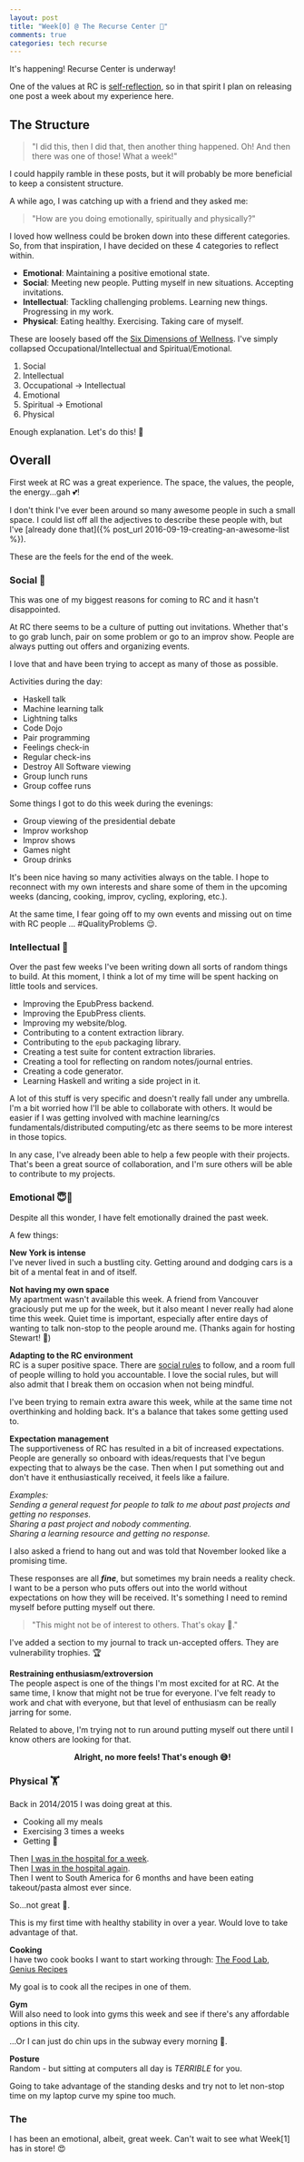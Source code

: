 ```yaml
---
layout: post
title: "Week[0] @ The Recurse Center 🗽"
comments: true
categories: tech recurse
---
```


It's happening! Recurse Center is underway!

One of the values at RC is [self-reflection](https://www.recurse.com/manual#sec-principles), so in that spirit I plan on releasing one post a week about my experience here.

## The Structure

> "I did this, then I did that, then another thing happened. Oh! And then there was one of those! What a week!"

I could happily ramble in these posts, but it will probably be more beneficial to keep a consistent structure.

A while ago, I was catching up with a friend and they asked me:

> "How are you doing emotionally, spiritually and physically?"

I loved how wellness could be broken down into these different categories. So, from that inspiration, I have decided on these 4 categories to reflect within.

- **Emotional**: Maintaining a positive emotional state.
- **Social**: Meeting new people. Putting myself in new situations. Accepting invitations.
- **Intellectual**: Tackling challenging problems. Learning new things. Progressing in my work.
- **Physical**: Eating healthy. Exercising. Taking care of myself.

These are loosely based off the [Six Dimensions of Wellness](http://students.umw.edu/wellness/wellness-resource-center/6-dimensions-of-wellness/). I've simply collapsed Occupational/Intellectual and Spiritual/Emotional.

1. Social
2. Intellectual
3. Occupational -> Intellectual
4. Emotional
5. Spiritual -> Emotional
6. Physical

Enough explanation. Let's do this! 🎉

## Overall

First week at RC was a great experience. The space, the values, the people, the energy...gah 💕!

I don't think I've ever been around so many awesome people in such a small space. I could list off all the adjectives to describe these people with, but I've [already done that]({% post_url 2016-09-19-creating-an-awesome-list %}).

These are the feels for the end of the week.

### Social 🍻

This was one of my biggest reasons for coming to RC and it hasn't disappointed.

At RC there seems to be a culture of putting out invitations. Whether that's to go grab lunch, pair on some problem or go to an improv show. People are always putting out offers and organizing events.

I love that and have been trying to accept as many of those as possible.

Activities during the day:

- Haskell talk
- Machine learning talk
- Lightning talks
- Code Dojo
- Pair programming
- Feelings check-in
- Regular check-ins
- Destroy All Software viewing
- Group lunch runs
- Group coffee runs

Some things I got to do this week during the evenings:

- Group viewing of the presidential debate
- Improv workshop
- Improv shows
- Games night
- Group drinks

It's been nice having so many activities always on the table. I hope to reconnect with my own interests and share some of them in the upcoming weeks (dancing, cooking, improv, cycling, exploring, etc.).

At the same time, I fear going off to my own events and missing out on time with RC people ... #QualityProblems 😌.

### Intellectual 🤔

Over the past few weeks I've been writing down all sorts of random things to build. At this moment, I think a lot of my time will be spent hacking on little tools and services.

- Improving the EpubPress backend.
- Improving the EpubPress clients.
- Improving my website/blog.
- Contributing to a content extraction library.
- Contributing to the `epub` packaging library.
- Creating a test suite for content extraction libraries.
- Creating a tool for reflecting on random notes/journal entries.
- Creating a code generator.
- Learning Haskell and writing a side project in it.

A lot of this stuff is very specific and doesn't really fall under any umbrella. I'm a bit worried how I'll be able to collaborate with others. It would be easier if I was getting involved with machine learning/cs fundamentals/distributed computing/etc as there seems to be more interest in those topics.

In any case, I've already been able to help a few people with their projects. That's been a great source of collaboration, and I'm sure others will be able to contribute to my projects.

### Emotional 😇👿

Despite all this wonder, I have felt emotionally drained the past week.

A few things:

**New York is intense**  
I've never lived in such a bustling city. Getting around and dodging cars is a bit of a mental feat in and of itself.

**Not having my own space**  
My apartment wasn't available this week. A friend from Vancouver graciously put me up for the week, but it also meant I never really had alone time this week. Quiet time is important, especially after entire days of wanting to talk non-stop to the people around me. (Thanks again for hosting Stewart! 🙂)

**Adapting to the RC environment**  
RC is a super positive space. There are [social rules](https://www.recurse.com/manual#sub-sec-social-rules) to follow, and a room full of people willing to hold you accountable. I love the social rules, but will also admit that I break them on occasion when not being mindful.

I've been trying to remain extra aware this week, while at the same time not overthinking and holding back. It's a balance that takes some getting used to.

**Expectation management**  
The supportiveness of RC has resulted in a bit of increased expectations. People are generally so onboard with ideas/requests that I've begun expecting that to always be the case. Then when I put something out and don't have it enthusiastically received, it feels like a failure.  

*Examples:*  
*Sending a general request for people to talk to me about past projects and getting no responses.*  
*Sharing a past project and nobody commenting.*  
*Sharing a learning resource and getting no response.*  

I also asked a friend to hang out and was told that November looked like a promising time.  

These responses are all ***fine***, but sometimes my brain needs a reality check. I want to be a person who puts offers out into the world without expectations on how they will be received. It's something I need to remind myself before putting myself out there.

> "This might not be of interest to others. That's okay 🙂."

I've added a section to my journal to track un-accepted offers. They are vulnerability trophies. 🏆

**Restraining enthusiasm/extroversion**  
The people aspect is one of the things I'm most excited for at RC. At the same time, I know that might not be true for everyone. I've felt ready to work and chat with everyone, but that level of enthusiasm can be really jarring for some.

Related to above, I'm trying not to run around putting myself out there until I know others are looking for that.

<p align="center"><strong>Alright, no more feels! That's enough 😅!</strong></p>

### Physical 🏋️

Back in 2014/2015 I was doing great at this.  

- Cooking all my meals  
- Exercising 3 times a weeks  
- Getting 💪  

Then [I was in the hospital for a week](https://twitter.com/haroldtreen/status/574330028365910017).  
Then [I was in the hospital again](https://twitter.com/haroldtreen/status/639620676664455170).  
Then I went to South America for 6 months and have been eating takeout/pasta almost ever since.

So...not great 🤒.

This is my first time with healthy stability in over a year. Would love to take advantage of that.

**Cooking**  
I have two cook books I want to start working through: [The Food Lab](https://www.goodreads.com/book/show/24861842-the-food-lab), [Genius Recipes](https://www.goodreads.com/book/show/22716562-food52-genius-recipes)

My goal is to cook all the recipes in one of them.

**Gym**  
Will also need to look into gyms this week and see if there's any affordable options in this city.

...Or I can just do chin ups in the subway every morning 🙊.

**Posture**  
Random - but sitting at computers all day is *TERRIBLE* for you.

Going to take advantage of the standing desks and try not to let non-stop time on my laptop curve my spine too much.

### The </End>

I has been an emotional, albeit, great week. Can't wait to see what Week[1] has in store! 😍
